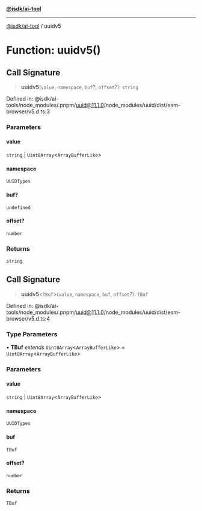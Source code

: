 [**@isdk/ai-tool**](../README.md)

***

[@isdk/ai-tool](../globals.md) / uuidv5

# Function: uuidv5()

## Call Signature

> **uuidv5**(`value`, `namespace`, `buf`?, `offset`?): `string`

Defined in: @isdk/ai-tools/node\_modules/.pnpm/uuid@11.1.0/node\_modules/uuid/dist/esm-browser/v5.d.ts:3

### Parameters

#### value

`string` | `Uint8Array`\<`ArrayBufferLike`\>

#### namespace

`UUIDTypes`

#### buf?

`undefined`

#### offset?

`number`

### Returns

`string`

## Call Signature

> **uuidv5**\<`TBuf`\>(`value`, `namespace`, `buf`, `offset`?): `TBuf`

Defined in: @isdk/ai-tools/node\_modules/.pnpm/uuid@11.1.0/node\_modules/uuid/dist/esm-browser/v5.d.ts:4

### Type Parameters

• **TBuf** *extends* `Uint8Array`\<`ArrayBufferLike`\> = `Uint8Array`\<`ArrayBufferLike`\>

### Parameters

#### value

`string` | `Uint8Array`\<`ArrayBufferLike`\>

#### namespace

`UUIDTypes`

#### buf

`TBuf`

#### offset?

`number`

### Returns

`TBuf`
